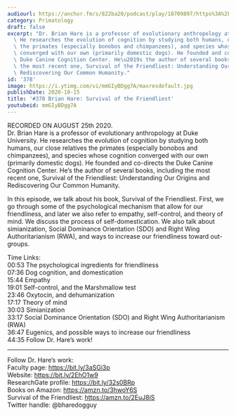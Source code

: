 ```yaml
---
audiourl: https://anchor.fm/s/822ba20/podcast/play/18709897/https%3A%2F%2Fd3ctxlq1ktw2nl.cloudfront.net%2Fstaging%2F2020-7-28%2Fb89d7ad3-4151-4fea-54e8-7fb40685667b.m4a
category: Primatology
draft: false
excerpt: "Dr. Brian Hare is a professor of evolutionary anthropology at Duke University.\
  \ He researches the evolution of cognition by studying both humans, our close relatives\
  \ the primates (especially bonobos and chimpanzees), and species whose cognition\
  \ converged with our own (primarily domestic dogs). He founded and co-directs the\
  \ Duke Canine Cognition Center. He\u2019s the author of several books, including\
  \ the most recent one, Survival of the Friendliest: Understanding Our Origins and\
  \ Rediscovering Our Common Humanity."
id: '378'
image: https://i.ytimg.com/vi/mmGIyBDgg7A/maxresdefault.jpg
publishDate: 2020-10-15
title: '#378 Brian Hare: Survival of the Friendliest'
youtubeid: mmGIyBDgg7A
---
```

<div class="timelinks">

RECORDED ON AUGUST 25th 2020.  
Dr. Brian Hare is a professor of evolutionary anthropology at Duke University. He researches the evolution of cognition by studying both humans, our close relatives the primates (especially bonobos and chimpanzees), and species whose cognition converged with our own (primarily domestic dogs). He founded and co-directs the Duke Canine Cognition Center. He’s the author of several books, including the most recent one, Survival of the Friendliest: Understanding Our Origins and Rediscovering Our Common Humanity.

In this episode, we talk about his book, Survival of the Friendliest. First, we go through some of the psychological mechanism that allow for our friendliness, and later we also refer to empathy, self-control, and theory of mind. We discuss the process of self-domestication. We also talk about simianization, Social Dominance Orientation (SDO) and Right Wing Authoritarianism (RWA), and ways to increase our friendliness toward out-groups.

Time Links:  
<time>00:53</time> The psychological ingredients for friendliness  
<time>07:36</time> Dog cognition, and domestication  
<time>15:44</time> Empathy  
<time>19:01</time> Self-control, and the Marshmallow test  
<time>23:46</time> Oxytocin, and dehumanization  
<time>17:17</time> Theory of mind  
<time>30:03</time> Simianization  
<time>33:17</time> Social Dominance Orientation (SDO) and Right Wing Authoritarianism (RWA)  
<time>36:47</time> Eugenics, and possible ways to increase our friendliness   
<time>44:35</time> Follow Dr. Hare’s work!

---

Follow Dr. Hare’s work:  
Faculty page: https://bit.ly/3aSGi3p  
Website: https://bit.ly/2EhO1w9  
ResearchGate profile: https://bit.ly/32s0BRp  
Books on Amazon: https://amzn.to/3hwoY6S  
Survival of the Friendliest: https://amzn.to/2EuJ8iS  
Twitter handle: @bharedogguy
</div>


